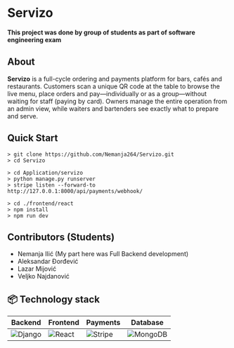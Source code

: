 # Servizo

**This project was done by group of students as part of software engineering exam**

## About
**Servizo** is a full-cycle ordering and payments platform for bars, cafés and restaurants. Customers scan a unique QR code at the table to browse the live menu, place orders and pay—individually or as a group—without waiting for staff (paying by card). Owners manage the entire operation from an admin view, while waiters and bartenders see exactly what to prepare and serve.



## Quick Start

```
> git clone https://github.com/Nemanja264/Servizo.git 
> cd Servizo

> cd Application/servizo
> python manage.py runserver
> stripe listen --forward-to http://127.0.0.1:8000/api/payments/webhook/

> cd ./frontend/react
> npm install
> npm run dev 
```


## Contributors (Students)
+ Nemanja Ilić (My part here was Full Backend development)
+ Aleksandar Đorđević
+ Lazar Mijović
+ Veljko Najdanović

## 📦 Technology stack  
  
| **Backend** | **Frontend** | **Payments** | **Database** |  
| --- | --- | --- | --- |
| ![Django](https://img.shields.io/badge/Django-092E20?logo=django&logoColor=white) | ![React](https://img.shields.io/badge/React-20232A?logo=react&logoColor=61DAFB) | ![Stripe](https://img.shields.io/badge/Stripe-635BFF?logo=stripe&logoColor=white) | ![MongoDB](https://img.shields.io/badge/MongoDB-47A248?logo=mongodb&logoColor=white) |


